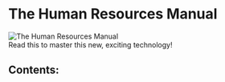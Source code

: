 # The Human Resources Manual
![The Human Resources Manual](https://i.imgur.com/GelF7I6.png)\
Read this to master this new, exciting technology!

## Contents: